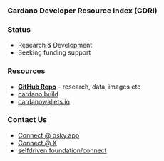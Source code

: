 ### Cardano Developer Resource Index (CDRI)

### Status
- Research & Development
- Seeking funding support

### Resources
- [**GitHub Repo**](https://github.com/selfdriven-foundation/cdri) - research, data, images etc
- [cardano.build](https://cardano.build)
- [cardanowallets.io](https://cardanowallets.io)

### Contact Us
- [Connect @ bsky.app](https://bsky.app/profile/markbyers.selfdriven.social)
- [Connect @ X](https://x.com/selfdrivenMark)
- [selfdriven.foundation/connect](https://selfdriven.foundation/connect)


